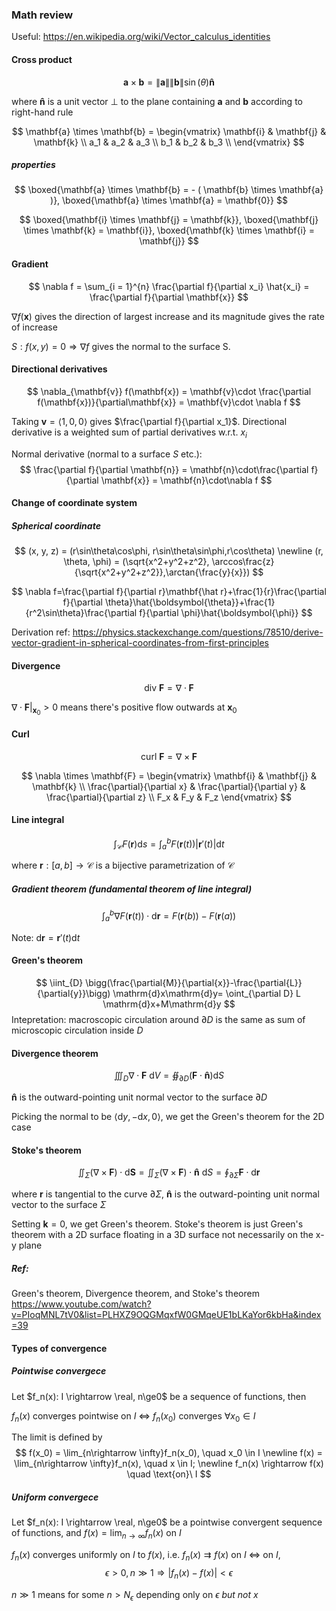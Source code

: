 ### Math review

Useful:
https://en.wikipedia.org/wiki/Vector_calculus_identities


#### Cross product
$$ \mathbf{a} \times \mathbf{b} = \|\mathbf{a}\| \|\mathbf{b}\| \sin(\theta) \mathbf{\hat{n}}
$$

where $\mathbf{\hat{n}}$ is a unit vector $\bot$ to the plane containing $\mathbf{a}$ and $\mathbf{b}$ according to right-hand rule

$$
\mathbf{a} \times \mathbf{b} = \begin{vmatrix}
\mathbf{i} & \mathbf{j} & \mathbf{k} \\
a_1 & a_2 & a_3 \\
b_1 & b_2 & b_3 \\
\end{vmatrix}
$$


##### properties
$$
\boxed{\mathbf{a} \times \mathbf{b} = - ( \mathbf{b} \times \mathbf{a} )}, \boxed{\mathbf{a} \times \mathbf{a} = \mathbf{0}}
$$

$$
\boxed{\mathbf{i} \times \mathbf{j} = \mathbf{k}}, \boxed{\mathbf{j} \times \mathbf{k} = \mathbf{i}}, \boxed{\mathbf{k} \times \mathbf{i} = \mathbf{j}}
$$

#### Gradient
$$
\nabla f = \sum_{i = 1}^{n} \frac{\partial f}{\partial x_i} \hat{x_i} = \frac{\partial f}{\partial \mathbf{x}}
$$

$\nabla f(\mathbf{x})$ gives the direction of largest increase and its magnitude gives the rate of increase

$S: f(x, y) = 0 \Rightarrow \nabla f$ gives the normal to the surface S. 

#### Directional derivatives
$$
\nabla_{\mathbf{v}} f(\mathbf{x}) = \mathbf{v}\cdot \frac{\partial f(\mathbf{x})}{\partial\mathbf{x}} = \mathbf{v}\cdot \nabla f
$$

Taking $\mathbf{v} = \langle1, 0, 0\rangle$ gives $\frac{\partial f}{\partial x_1}$. Directional derivative is a weighted sum of partial derivatives w.r.t. $x_i$

Normal derivative (normal to a surface $S$ etc.):
$$
\frac{\partial f}{\partial \mathbf{n}} = \mathbf{n}\cdot\frac{\partial f}{\partial \mathbf{x}} = \mathbf{n}\cdot\nabla f
$$

#### Change of coordinate system

##### Spherical coordinate
$$
(x, y, z) = (r\sin\theta\cos\phi, r\sin\theta\sin\phi,r\cos\theta) \newline
(r, \theta, \phi) = (\sqrt{x^2+y^2+z^2}, \arccos\frac{z}{\sqrt{x^2+y^2+z^2}},\arctan{\frac{y}{x}})
$$

$$
\nabla f=\frac{\partial f}{\partial r}\mathbf{\hat r}+\frac{1}{r}\frac{\partial f}{\partial \theta}\hat{\boldsymbol{\theta}}+\frac{1}{r^2\sin\theta}\frac{\partial f}{\partial \phi}\hat{\boldsymbol{\phi}}
$$

Derivation ref: https://physics.stackexchange.com/questions/78510/derive-vector-gradient-in-spherical-coordinates-from-first-principles

#### Divergence
$$
\mathrm{div} \ \mathbf{F} = \nabla \cdot \mathbf{F}
$$

$\nabla \cdot \mathbf{F}|_{\mathbf{x}_0} > 0$ means there's positive flow outwards at $\mathbf{x}_0$

#### Curl
$$
\mathrm{curl} \ \mathbf{F} = \nabla \times \mathbf{F}
$$

$$
\nabla \times \mathbf{F} =
\begin{vmatrix}
\mathbf{i} & \mathbf{j} & \mathbf{k} \\
\frac{\partial}{\partial x} & \frac{\partial}{\partial y} & \frac{\partial}{\partial z} \\
F_x & F_y & F_z
\end{vmatrix}
$$

#### Line integral
$$
\int_{\mathcal{C}} F(\mathbf{r})\mathrm{d}s=\int_a^b F(\mathbf{r}(t))|\mathbf{r}'(t)|\mathrm{d}t
$$

where $\mathbf{r}: [a, b] \rightarrow \mathcal{C}$ is a bijective parametrization of $\mathcal{C}$
##### Gradient theorem (fundamental theorem of line integral)
$$
\int_a^b\nabla F(\mathbf{r}(t))\cdot \mathrm{d}\mathbf{r}=F(\mathbf{r}(b))-F(\mathbf{r}(a))
$$

Note: $\mathrm{d}\mathbf{r} = \mathbf{r}'(t)\mathrm{d}t$

#### Green's theorem
$$
\iint_{D} \bigg(\frac{\partial{M}}{\partial{x}}-\frac{\partial{L}}{\partial{y}}\bigg) \mathrm{d}x\mathrm{d}y= \oint_{\partial D} L \mathrm{d}x+M\mathrm{d}y
$$
Intepretation: macroscopic circulation around $\partial D$ is the same as sum of microscopic circulation inside $D$ 


#### Divergence theorem
$$
\iiint_{D} \nabla \cdot \mathbf{F} \ \mathrm{d}V = \oiint_{\partial{D}}\big( \mathbf{F} \cdot \mathbf{\hat{n}} \big) \mathrm{d}S
$$

$\mathbf{\hat{n}}$ is the outward-pointing unit normal vector to the surface $\partial{D}$

Picking the normal to be $\langle \mathrm{d}y, -\mathrm{d}x, 0\rangle$, we get the Green's theorem for the 2D case

#### Stoke's theorem

$$
\iint_{\Sigma} \big(\nabla \times \mathbf{F}\big)\cdot \mathrm{d} \mathbf{S} =\iint_{\Sigma} \big(\nabla \times \mathbf{F}\big)\cdot \mathbf{\hat{n}} \ \mathrm{d} S = \oint_{\partial \Sigma} \mathbf{F} \cdot \mathrm{d} \mathbf{r}
$$

where $\mathbf{r}$ is tangential to the curve $\partial \Sigma$, $\mathbf{\hat{n}}$ is the outward-pointing unit normal vector to the surface $\Sigma$ 

Setting $\mathbf{k}=0$, we get Green's theorem. Stoke's theorem is just Green's theorem with a 2D surface floating in a 3D surface not necessarily on the x-y plane

##### Ref:
Green's theorem, Divergence theorem, and Stoke's theorem
https://www.youtube.com/watch?v=PIoqMNL7tV0&list=PLHXZ9OQGMqxfW0GMqeUE1bLKaYor6kbHa&index=39


#### Types of convergence
##### Pointwise convergece
Let $f_n(x): I \rightarrow \real, n\ge0$ be a sequence of functions, then

$f_n(x)$ converges pointwise on $I$ $\Leftrightarrow$ $f_n(x_0)$ converges $\forall x_0 \in I$

The limit is defined by
$$
f(x_0) = \lim_{n\rightarrow \infty}f_n(x_0), \quad x_0 \in I \newline
f(x) = \lim_{n\rightarrow \infty}f_n(x), \quad x \in I; \newline
f_n(x) \rightarrow f(x) \quad \text{on}\  I
$$

##### Uniform convergece
Let $f_n(x): I \rightarrow \real, n\ge0$ be a pointwise convergent sequence of functions, and $f(x) = \lim_{n\rightarrow\infty}f_n(x)$ on $I$

$f_n(x)$ converges uniformly on $I$ to $f(x)$, i.e. $f_n(x) \rightrightarrows f(x)$ on $I$ $\Leftrightarrow$ on $I$,
$$
\epsilon > 0, n \gg 1 \Rightarrow |f_n(x)-f(x)| < \epsilon
$$

$n \gg 1$ means for some $n > N_\epsilon$ depending only on $\epsilon$ *but not $x$*
